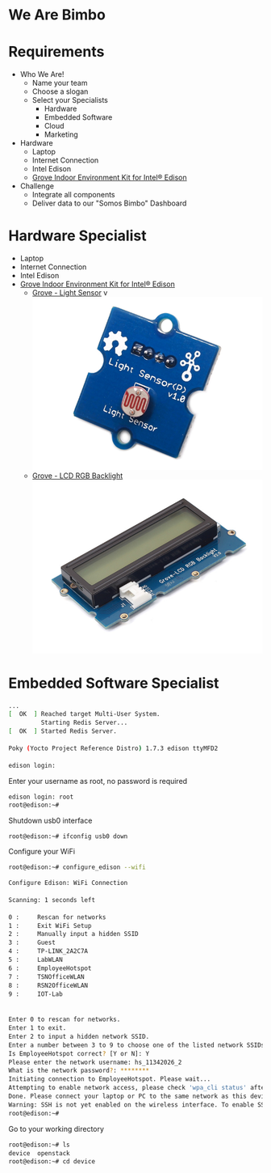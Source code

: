 # We Are Bimbo

# Requirements

- Who We Are!
  - Name your team
  - Choose a slogan
  - Select your Specialists
    - Hardware
    - Embedded Software
    - Cloud
    - Marketing
- Hardware
  - Laptop
  - Internet Connection
  - Intel Edison 
  - [Grove Indoor Environment Kit for Intel® Edison](https://www.seeedstudio.com/item_detail.html?p_id=2427)
- Challenge
  - Integrate all components
  - Deliver data to our "Somos Bimbo" Dashboard

# Hardware Specialist

- Laptop
- Internet Connection
- Intel Edison
- [Grove Indoor Environment Kit for Intel® Edison](https://www.seeedstudio.com/item_detail.html?p_id=2427)
  - [Grove - Light Sensor](http://www.seeedstudio.com/wiki/Grove_-_Light_Sensor)
    v![](https://raw.githubusercontent.com/SeeedDocument/Grove_Light_Sensor/master/images/cover.jpg)
  - [Grove - LCD RGB Backlight](http://www.seeedstudio.com/wiki/Grove_-_LCD_RGB_Backlight)
    ![](https://raw.githubusercontent.com/SeeedDocument/Grove_LCD_RGB_Backlight/master/images/intro.jpg)

# Embedded Software Specialist


```sh
...
[  OK  ] Reached target Multi-User System.
         Starting Redis Server...
[  OK  ] Started Redis Server.

Poky (Yocto Project Reference Distro) 1.7.3 edison ttyMFD2

edison login: 
```

Enter your username as root, no password is required

```sh
edison login: root
root@edison:~# 
```

Shutdown usb0 interface

```
root@edison:~# ifconfig usb0 down
```

Configure your WiFi

```sh
root@edison:~# configure_edison --wifi
```

```sh
Configure Edison: WiFi Connection

Scanning: 1 seconds left

0 :     Rescan for networks
1 :     Exit WiFi Setup
2 :     Manually input a hidden SSID
3 :     Guest
4 :     TP-LINK_2A2C7A
5 :     LabWLAN
6 :     EmployeeHotspot
7 :     TSNOfficeWLAN
8 :     RSN2OfficeWLAN
9 :     IOT-Lab


Enter 0 to rescan for networks.
Enter 1 to exit.
Enter 2 to input a hidden network SSID.
Enter a number between 3 to 9 to choose one of the listed network SSIDs: 6
Is EmployeeHotspot correct? [Y or N]: Y
Please enter the network username: hs_11342026_2
What is the network password?: ********
Initiating connection to EmployeeHotspot. Please wait...
Attempting to enable network access, please check 'wpa_cli status' after a minute to confirm.
Done. Please connect your laptop or PC to the same network as this device and go to http://10.170.32.8 or http://edison.local in your browser.
Warning: SSH is not yet enabled on the wireless interface. To enable SSH access to this device via wireless run configure_edison --password first.
root@edison:~# 
```

Go to your working directory

```sh
root@edison:~# ls
device  openstack
root@edison:~# cd device

```